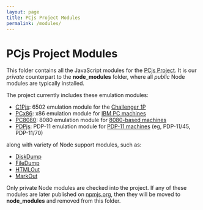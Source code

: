 ```yaml
---
layout: page
title: PCjs Project Modules
permalink: /modules/
---
```


PCjs Project Modules
===

This folder contains all the JavaScript modules for the [PCjs Project](https://github.com/jeffpar/pcjs).
It is our *private* counterpart to the **node_modules** folder, where all *public* Node modules are typically installed.

The project currently includes these emulation modules:

* [C1Pjs](c1pjs/): 6502 emulation module for the [Challenger 1P](/devices/c1p/)
* [PCx86](pcx86/): x86 emulation module for [IBM PC machines](/devices/pcx86/)
* [PC8080](pc8080/): 8080 emulation module for [8080-based machines](/devices/pc8080/) 
* [PDPjs](pdp11/): PDP-11 emulation module for [PDP-11 machines](/devices/pdp11/) (eg, PDP-11/45, PDP-11/70) 

along with variety of Node support modules, such as:

* [DiskDump](diskdump/)
* [FileDump](filedump/)
* [HTMLOut](htmlout/)
* [MarkOut](markout/)

Only private Node modules are checked into the project.  If any of these modules are later published on
[npmjs.org](http://npmjs.org), then they will be moved to **node_modules** and removed from this folder.
